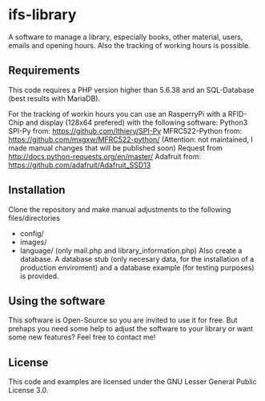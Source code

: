 ifs-library
==============
A software to manage a library, especially books, other material, users, emails and opening hours. Also the tracking of working hours is possible.

## Requirements
This code requires a PHP version higher than 5.6.38 and an SQL-Database (best results with MariaDB). 

For the tracking of workin hours you can use an RasperryPi with a RFID-Chip and display (128x64 prefered) with the following software:
Python3
SPI-Py from: https://github.com/lthiery/SPI-Py
MFRC522-Python from: https://github.com/mxgxw/MFRC522-python/ (Attention: not maintained, I made manual changes that will be published soon)
Request from http://docs.python-requests.org/en/master/
Adafruit from: https://github.com/adafruit/Adafruit_SSD13

## Installation
Clone the repository and make manual adjustments to the following files/directories
- config/
- images/
- language/ (only mail.php and library_information.php)
Also create a database. A database stub (only necesary data, for the installation of a production enviroment) and a database example (for testing purposes) is provided.

## Using the software
This software is Open-Source so you are invited to use it for free. But prehaps you need some help to adjust the software to your library or want some new features? Feel free to contact me!



## License
This code and examples are licensed under the GNU Lesser General Public License 3.0.
